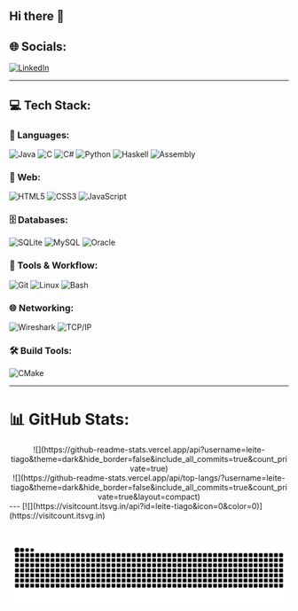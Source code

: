 ## Hi there 👋

<!--
**leite-tiago/leite-tiago** is a ✨ _special_ ✨ repository because its `README.md` (this file) appears on your GitHub profile.

Here are some ideas to get you started:

- 🔭 I’m currently working on ...
- 🌱 I’m currently learning ...
- 👯 I’m looking to collaborate on ...
- 🤔 I’m looking for help with ...
- 💬 Ask me about ...
- 📫 How to reach me: ...
- 😄 Pronouns: ...
- ⚡ Fun fact: ...
-->


## 🌐 Socials:
[![LinkedIn](https://img.shields.io/badge/LinkedIn-%230077B5.svg?logo=linkedin&logoColor=white)](https://linkedin.com/in/https://www.linkedin.com/in/tiago-leite-559511269/) 

---

## 💻 Tech Stack:

### 🧠 Languages:
![Java](https://img.shields.io/badge/java-%23ED8B00.svg?style=for-the-badge&logo=openjdk&logoColor=white)
![C](https://img.shields.io/badge/c-%2300599C.svg?style=for-the-badge&logo=c&logoColor=white)
![C#](https://img.shields.io/badge/c%23-%23239120.svg?style=for-the-badge&logo=csharp&logoColor=white)
![Python](https://img.shields.io/badge/python-3670A0?style=for-the-badge&logo=python&logoColor=ffdd54)
![Haskell](https://img.shields.io/badge/haskell-%235e4fa2.svg?style=for-the-badge&logo=haskell&logoColor=white)
![Assembly](https://img.shields.io/badge/assembly-525252?style=for-the-badge&logo=gnu&logoColor=white)

### 🎨 Web:
![HTML5](https://img.shields.io/badge/html5-%23E34F26.svg?style=for-the-badge&logo=html5&logoColor=white)
![CSS3](https://img.shields.io/badge/css3-%231572B6.svg?style=for-the-badge&logo=css3&logoColor=white)
![JavaScript](https://img.shields.io/badge/javascript-%23F7DF1E.svg?style=for-the-badge&logo=javascript&logoColor=black)

### 🗄️ Databases:
![SQLite](https://img.shields.io/badge/sqlite-%2307405e.svg?style=for-the-badge&logo=sqlite&logoColor=white)
![MySQL](https://img.shields.io/badge/mysql-4479A1.svg?style=for-the-badge&logo=mysql&logoColor=white)
![Oracle](https://img.shields.io/badge/Oracle-F80000?style=for-the-badge&logo=oracle&logoColor=white)

### 🧰 Tools & Workflow:
![Git](https://img.shields.io/badge/git-%23F05033.svg?style=for-the-badge&logo=git&logoColor=white)
![Linux](https://img.shields.io/badge/linux-%23000.svg?style=for-the-badge&logo=linux&logoColor=white)
![Bash](https://img.shields.io/badge/bash-%23121011.svg?style=for-the-badge&logo=gnu-bash&logoColor=white)

### 🌐 Networking:
![Wireshark](https://img.shields.io/badge/Wireshark-1679A7?style=for-the-badge&logo=wireshark&logoColor=white)
![TCP/IP](https://img.shields.io/badge/TCP/IP-%2300599C.svg?style=for-the-badge&logoColor=white)

### 🛠️ Build Tools:
![CMake](https://img.shields.io/badge/CMake-%23008FBA.svg?style=for-the-badge&logo=cmake&logoColor=white)

---

# 📊 GitHub Stats:
<div align="center">
![](https://github-readme-stats.vercel.app/api?username=leite-tiago&theme=dark&hide_border=false&include_all_commits=true&count_private=true)<br/>
![](https://github-readme-stats.vercel.app/api/top-langs/?username=leite-tiago&theme=dark&hide_border=false&include_all_commits=true&count_private=true&layout=compact)
</div>
---
[![](https://visitcount.itsvg.in/api?id=leite-tiago&icon=0&color=0)](https://visitcount.itsvg.in)

<!-- Proudly created with GPRM ( https://gprm.itsvg.in ) -->
###

<br clear="both">

<img src="https://raw.githubusercontent.com/Stezsz/Stezsz/output/snake.svg" alt="Snake animation" />

###

